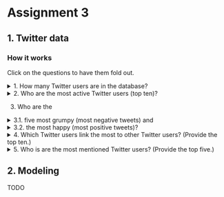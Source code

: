# Assignment 3

## 1. Twitter data
### How it works
Click on the questions to have them fold out.

<details>
 <summary>1. How many Twitter users are in the database?</summary>
 
  ```
  Query:
	db.tweets.aggregate([
	{
        $group: { _id: "$user" }
    },
    { 
        $count: "count"
    }
	])
  ```

  ```
  Response:
	{
        "count" : 659774
	}
  ```
  
</details>

<details>
 <summary>2. Who are the most active Twitter users (top ten)?</summary>

  ```
  Query:
	db.tweets.aggregate([
	{
        $group:
        {
            _id: "$user",
            count: { $sum:1 }
        }
    },
    {
        $sort: { count: -1 }
    },
    { 
        $limit: 10
    }
	])
  ```

  ```
  Response:
	/* 1 */
	{
	    "_id" : "lost_dog",
	    "count" : 549.0
	}

	/* 2 */
	{
	    "_id" : "webwoke",
	    "count" : 345.0
	}

	/* 3 */
	{
	    "_id" : "tweetpet",
	    "count" : 310.0
	}

	/* 4 */
	{
	    "_id" : "SallytheShizzle",
	    "count" : 281.0
	}

	/* 5 */
	{
	    "_id" : "VioletsCRUK",
	    "count" : 279.0
	}

	/* 6 */
	{
	    "_id" : "mcraddictal",
	    "count" : 276.0
	}

	/* 7 */
	{
	    "_id" : "tsarnick",
	    "count" : 248.0
	}

	/* 8 */
	{
	    "_id" : "what_bugs_u",
	    "count" : 246.0
	}

	/* 9 */
	{
	    "_id" : "Karen230683",
	    "count" : 238.0
	}

	/* 10 */
	{
	    "_id" : "DarkPiano",
	    "count" : 236.0
	}
  ```

</details>

3. Who are the 

<details>
 <summary>3.1. five most grumpy (most negative tweets) and</summary>
  
  ```
  Query:
	db.tweets.aggregate([
	{ 
	    $match: { polarity: 0 } 
	},
	{
	    $group:
        {
            _id: "$user",
            user: {$first: "$user"},
            count: { $sum:1 }
        }
	},
	{
	    $sort: { count: -1 }
	},
	{ 
	    $project: 
	    {
	        _id:0,
	        user:1,
	        count:1 
	    } 
	},
	{ 
	    $limit: 5
    }
	])
  ```
  
  ```
  Response:
	/* 1 */
	{
	    "user" : "lost_dog",
	    "count" : 549.0
	}

	/* 2 */
	{
	    "user" : "tweetpet",
	    "count" : 310.0
	}

	/* 3 */
	{
	    "user" : "webwoke",
	    "count" : 264.0
	}

	/* 4 */
	{
	    "user" : "mcraddictal",
	    "count" : 210.0
	}

	/* 5 */
	{
	    "user" : "wowlew",
	    "count" : 210.0
	}
  ```

</details>
	  
<details>
 <summary>3.2. the most happy (most positive tweets)?</summary>

  ```
  Query:
	db.tweets.aggregate([
	{ 
	    $match: { polarity: 4 } 
	},
	{
	    $group:
        {
            _id: "$user",
            user: {$first: "$user"},
            count: { $sum:1 }
        }
	},
	{
	    $sort: { count: -1 }
	},
	{
	    $limit: 5
	},
	{ 
	    $project: 
	    { 
	        _id:0,
	        user:1,
	        count:1
        } 
	}
	])
  ```
  
  ```
  Response:
	/* 1 */
	{
	    "user" : "what_bugs_u",
	    "count" : 246.0
	}

	/* 2 */
	{
	    "user" : "DarkPiano",
	    "count" : 231.0
	}

	/* 3 */
	{
	    "user" : "VioletsCRUK",
	    "count" : 218.0
	}

	/* 4 */
	{
	    "user" : "tsarnick",
	    "count" : 212.0
	}

	/* 5 */
	{
	    "user" : "keza34",
	    "count" : 211.0
	}
  ```

</details>

<details>
 <summary>4. Which Twitter users link the most to other Twitter users? (Provide the top ten.)</summary>

  ```
  Query:
    db.tweets.aggregate([
    {
        $match:{text:/@\w+/}
    },
    {
        $group:
        {
            _id: "$user",
            user: {$first: "$user"},
            count: { $sum:1 }
        }
    },
    {
        $sort: { count: -1 }
    },
    {
        $limit: 10
    },
    { 
        $project: 
        { 
            _id:0,
            user:1,
            count:1
        } 
    }
    ])
  ```
  
  ```
  Response:
    /* 1 */
    {
        "user" : "lost_dog",
        "count" : 549.0
    }
    
    /* 2 */
    {
        "user" : "tweetpet",
        "count" : 310.0
    }
    
    /* 3 */
    {
        "user" : "VioletsCRUK",
        "count" : 251.0
    }
    
    /* 4 */
    {
        "user" : "what_bugs_u",
        "count" : 246.0
    }
    
    /* 5 */
    {
        "user" : "tsarnick",
        "count" : 245.0
    }
    
    /* 6 */
    {
        "user" : "SallytheShizzle",
        "count" : 229.0
    }
    
    /* 7 */
    {
        "user" : "mcraddictal",
        "count" : 217.0
    }
    
    /* 8 */
    {
        "user" : "Karen230683",
        "count" : 216.0
    }
    
    /* 9 */
    {
        "user" : "keza34",
        "count" : 211.0
    }
    
    /* 10 */
    {
        "user" : "TraceyHewins",
        "count" : 202.0
    }
  ```
  
</details>

<details>
 <summary>5. Who is are the most mentioned Twitter users? (Provide the top five.)</summary>
 
  ```
  Query:
    db.tweets.aggregate([
    {
        $match: { text: /@\w+/}
    }, 
    {
        $project:
        {
            user:1,
            text: { $split: ["$text", " "] }
        }
    },
    {
        $unwind: "$text"
    },
    {
        $match: { text: /@\w+/}
    }, 
    {
        $project:
        {
            user:1,
            text: { $split: ["$text", "@"] }
        }
    }, 
    {
        $project:
        {
            user:1,
            text: { $arrayElemAt: [ "$text", 1 ] }
        }
    },
    {
        $group:
        {
            _id: "$text",
            user: {$first: "$text"},
            count: { $sum:1 }
        }
    },
    {
        $sort: { count: -1 }
    },
    {
        $limit: 5
    },
    { 
        $project: 
        { 
            _id:0,
            user:1,
            count:1
        } 
    }
    ])
  ```

  ```
  Response:
    /* 1 */
    {
        "user" : "mileycyrus",
        "count" : 4325.0
    }
    
    /* 2 */
    {
        "user" : "tommcfly",
        "count" : 3841.0
    }
    
    /* 3 */
    {
        "user" : "ddlovato",
        "count" : 3356.0
    }
    
    /* 4 */
    {
        "user" : "Jonasbrothers",
        "count" : 1267.0
    }
    
    /* 5 */
    {
        "user" : "DavidArchie",
        "count" : 1227.0
    }
  ```

</details>


## 2. Modeling
TODO
